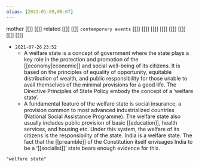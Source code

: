 ```yaml
---
alias: [2022-01-09,08:07]
---
```

 mother [[]] [[]]
 related [[]] [[]]
 `contemporary events` [[]] [[]] [[]] [[]] [[]] [[]] [[]] [[]]

- `2021-07-26`  `23:52`
	- A welfare state is a concept of government where the state plays a key role in the protection and promotion of the [[economy|economic]] and social well-being of its citizens. It is based on the principles of equality of opportunity, equitable distribution of wealth, and public responsibility for those unable to avail themselves of the minimal provisions for a good life. The Directive Principles of State Policy embody the concept of a ‘welfare state’.
	- A fundamental feature of the welfare state is social insurance, a provision common to most advanced industrialized countries (National Social Assistance Programme). The welfare state also usually includes public provision of basic [[education]], health services, and housing etc. Under this system, the welfare of its citizens is the responsibility of the state. India is a welfare state. The fact that the [[preamble]] of the Constitution itself envisages India to be a ‘[[socialist]]’ state bears enough evidence for this.

```query
"welfare state"
```